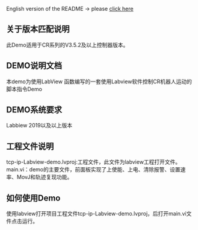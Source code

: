 English version of the README -> please [click here](./README-EN.md)

## 关于版本匹配说明
此Demo适用于CR系列的V3.5.2及以上控制器版本。

## DEMO说明文档

本demo为使用LabView 函数编写的一套使用Labview软件控制CR机器人运动的脚本指令Demo

## DEMO系统要求

Labbiew 2019以及以上版本

## 工程文件说明

tcp-ip-Labview-demo.lvproj:工程文件，此文件为labview工程打开文件。  
main.vi：demo的主要文件，前面板实现了上使能、上电、清除报警、设置速率、MovJ和轨迹复现功能。

## 如何使用Demo

使用labview打开项目工程文件tcp-ip-Labview-demo.lvproj，后打开main.vi文件点击运行。

